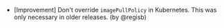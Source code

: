 - [Improvement] Don't override `imagePullPolicy` in Kubernetes. This was only necessary in older releases. (by @regisb)

